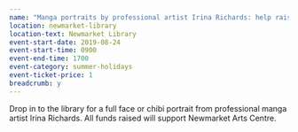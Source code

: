 ```yaml
---
name: "Manga portraits by professional artist Irina Richards: help raise funds for Newmarket Arts Centre!"
location: newmarket-library
location-text: Newmarket Library
event-start-date: 2019-08-24
event-start-time: 0900
event-end-time: 1700
event-category: summer-holidays
event-ticket-price: 1
breadcrumb: y
---
```


Drop in to the library for a full face or chibi portrait from professional manga artist Irina Richards. All funds raised will support Newmarket Arts Centre.
